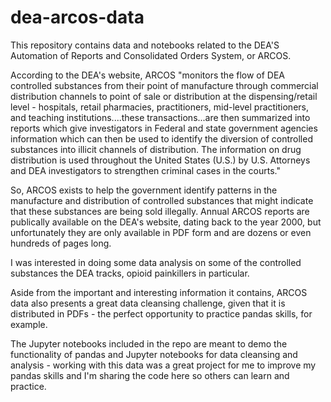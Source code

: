 # dea-arcos-data
This repository contains data and notebooks related to the DEA'S Automation of Reports and Consolidated Orders System, or ARCOS. 

According to the DEA's website, ARCOS "monitors the flow of DEA controlled substances from their point of manufacture through commercial distribution channels to point of sale or distribution at the dispensing/retail level - hospitals, retail pharmacies, practitioners, mid-level practitioners, and teaching institutions....these transactions...are then summarized into reports which give investigators in Federal and state government agencies information which can then be used to identify the diversion of controlled substances into illicit channels of distribution. The information on drug distribution is used throughout the United States (U.S.) by U.S. Attorneys and DEA investigators to strengthen criminal cases in the courts."

So, ARCOS exists to help the government identify patterns in the manufacture and distribution of controlled substances that might indicate that these substances are being sold illegally. Annual ARCOS reports are publically available on the DEA's website, dating back to the year 2000, but unfortunately they are only available in PDF form and are dozens or even hundreds of pages long.

I was interested in doing some data analysis on some of the controlled substances the DEA tracks, opioid painkillers in particular.

Aside from the important and interesting information it contains, ARCOS data also presents a great data cleansing challenge, given that it is distributed in PDFs - the perfect opportunity to practice pandas skills, for example. 

The Jupyter notebooks included in the repo are meant to demo the functionality of pandas and Jupyter notebooks for data cleansing and analysis - working with this data was a great project for me to improve my pandas skills and I'm sharing the code here so others can learn and practice.
